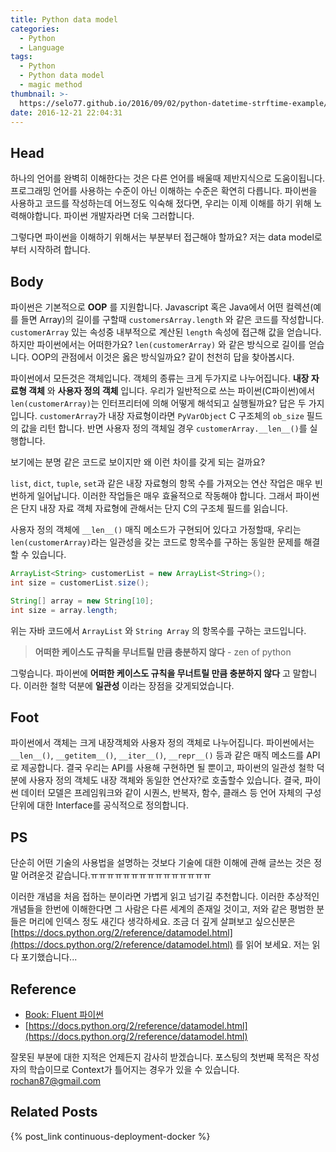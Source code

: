 ```yaml
---
title: Python data model
categories:
  - Python
  - Language
tags:
  - Python
  - Python data model
  - magic method
thumbnail: >-
  https://selo77.github.io/2016/09/02/python-datetime-strftime-example/python-icon.png
date: 2016-12-21 22:04:31
---
```

## Head
하나의 언어를 완벽히 이해한다는 것은 다른 언어를 배울때 제반지식으로 도움이됩니다. 프로그래밍 언어를 사용하는 수준이 아닌 이해하는 수준은 확연히 다릅니다. 파이썬을 사용하고 코드를 작성하는데 어느정도 익숙해 젔다면, 우리는 이제 이해를 하기 위해 노력해야합니다. 파이썬 개발자라면 더욱 그러합니다.

그렇다면 파이썬을 이해하기 위해서는 부분부터 접근해야 할까요? 저는 data model로부터 시작하려 합니다.


## Body
파이썬은 기본적으로 **OOP** 를 지원합니다. Javascript 혹은 Java에서 어떤 컬렉션(예를 들면 Array)의 길이를 구할때 `customersArray.length` 와 같은 코드를 작성합니다. `customerArray` 있는 속성중 내부적으로 계산된 `length` 속성에 접근해 값을 얻습니다. 하지만 파이썬에서는 어떠한가요? `len(customerArray)` 와 같은 방식으로 길이를 얻습니다. OOP의 관점에서 이것은 옳은 방식일까요? 같이 천천히 답을 찾아봅시다.

파이썬에서 모든것은 객체입니다. 객체의 종류는 크게 두가지로 나누어집니다. **내장 자료형 객체** 와 **사용자 정의 객체** 입니다. 우리가 일반적으로 쓰는 파이썬(C파이썬)에서 `len(customerArray)`는 인터프리터에 의해 어떻게 해석되고 실행될까요? 답은 두 가지 입니다. `customerArray`가 내장 자료형이라면 `PyVarObject` C 구조체의 `ob_size` 필드의 값을 리턴 합니다. 반면 사용자 정의 객체일 경우 `customerArray.__len__()`를 실행합니다.

보기에는 분명 같은 코드로 보이지만 왜 이런 차이를 갖게 되는 걸까요?

`list`, `dict`, `tuple`, `set`과 같은 내장 자료형의 항목 수를 가져오는 연산 작업은 매우 빈번하게 일어납니다. 이러한 작업들은 매우 효율적으로 작동해야 합니다. 그래서 파이썬은 단지 내장 자료 객체 자료형에 관해서는 단지 C의 구조체 필드를 읽습니다.

사용자 정의 객체에 `__len__()` 매직 메소드가 구현되어 있다고 가정할때, 우리는 `len(customerArray)`라는 일관성을 갖는 코드로 항목수를 구하는 동일한 문제를 해결할 수 있습니다.
```java
ArrayList<String> customerList = new ArrayList<String>();
int size = customerList.size();

String[] array = new String[10];
int size = array.length;
```
위는 자바 코드에서 `ArrayList` 와 `String Array` 의 항목수를 구하는 코드입니다.
> **어떠한 케이스도 규칙을 무너트릴 만큼 충분하지 않다** - zen of python

그렇습니다. 파이썬에 **어떠한 케이스도 규칙을 무너트릴 만큼 충분하지 않다** 고 말합니다. 이러한 철학 덕분에 **일관성** 이라는 장점을 갖게되었습니다.

## Foot
파이썬에서 객체는 크게 내장객체와 사용자 정의 객체로 나누어집니다. 파이썬에서는 `__len__()`, `__getitem__()`, `__iter__()`, `__repr__()` 등과 같은 매직 메소드를 API로 제공합니다. 결국 우리는 API를 사용해 구현하면 될 뿐이고, 파이썬의 일관성 철학 덕분에 사용자 정의 객체도 내장 객체와 동일한 연산자?로 호출할수 있습니다. 결국, 파이썬 데이터 모델은 프레임워크와 같이 시퀀스, 반복자, 함수, 클래스 등 언어 자체의 구성단위에 대한 Interface를 공식적으로 정의합니다.


## PS
단순히 어떤 기술의 사용법을 설명하는 것보다 기술에 대한 이해에 관해 글쓰는 것은 정말 어려운것 같습니다.ㅠㅠㅠㅠㅠㅠㅠㅠㅠㅠㅠㅠㅠㅠㅠ

이러한 개념을 처음 접하는 분이라면 가볍게 읽고 넘기길 추천합니다. 이러한 추상적인 개념들을 한번에 이해한다면 그 사람은 다른 세계의 존재일 것이고, 저와 같은 평범한 분들은 머리에 인덱스 정도 새긴다 생각하세요. 조금 더 깊게 살펴보고 싶으신분은 [https://docs.python.org/2/reference/datamodel.html](https://docs.python.org/2/reference/datamodel.html) 를 읽어 보세요. 저는 읽다 포기했습니다...



## Reference
* [Book: Fluent 파이썬](http://book.naver.com/bookdb/book_detail.nhn?bid=8781382)
* [https://docs.python.org/2/reference/datamodel.html](https://docs.python.org/2/reference/datamodel.html)

잘못된 부분에 대한 지적은 언제든지 감사히 받겠습니다. 포스팅의 첫번째 목적은 작성자의 학습이므로 Context가 틀어지는 경우가 있을 수 있습니다.
[rochan87@gmail.com](rochan87@gmail.com)

## Related Posts
{% post_link continuous-deployment-docker %}
<br/>
